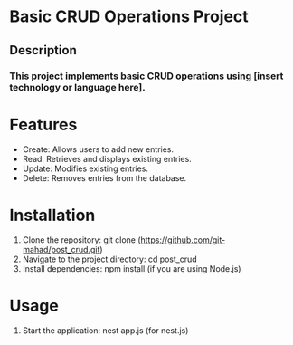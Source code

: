 # Basic CRUD Operations Project
## Description
### This project implements basic CRUD operations using [insert technology or language here].
# Features
- Create: Allows users to add new entries.
- Read: Retrieves and displays existing entries.
- Update: Modifies existing entries.
- Delete: Removes entries from the database.
# Installation
1. Clone the repository:
   git clone (https://github.com/git-mahad/post_crud.git)
2. Navigate to the project directory:
   cd post_crud
3. Install dependencies:
   npm install   (if you are using Node.js)
# Usage
1. Start the application:
   nest app.js   (for nest.js)
